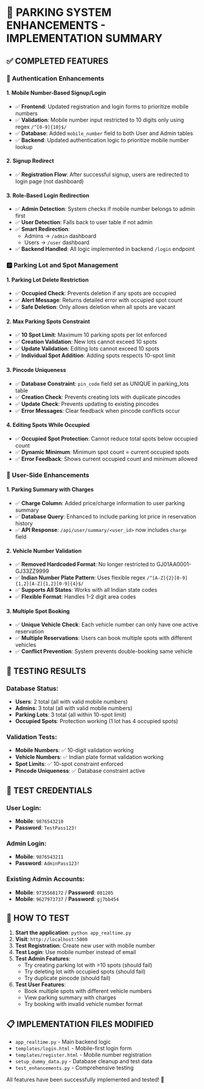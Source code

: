 # 🚀 PARKING SYSTEM ENHANCEMENTS - IMPLEMENTATION SUMMARY

## ✅ COMPLETED FEATURES

### 🔐 Authentication Enhancements

#### 1. Mobile Number-Based Signup/Login
- ✅ **Frontend**: Updated registration and login forms to prioritize mobile numbers
- ✅ **Validation**: Mobile number input restricted to 10 digits only using regex `/^[0-9]{10}$/`
- ✅ **Database**: Added `mobile_number` field to both User and Admin tables
- ✅ **Backend**: Updated authentication logic to prioritize mobile number lookup

#### 2. Signup Redirect
- ✅ **Registration Flow**: After successful signup, users are redirected to login page (not dashboard)

#### 3. Role-Based Login Redirection
- ✅ **Admin Detection**: System checks if mobile number belongs to admin first
- ✅ **User Detection**: Falls back to user table if not admin
- ✅ **Smart Redirection**: 
  - Admins → `/admin` dashboard
  - Users → `/user` dashboard
- ✅ **Backend Handled**: All logic implemented in backend `/login` endpoint

### 🅿️ Parking Lot and Spot Management

#### 1. Parking Lot Delete Restriction
- ✅ **Occupied Check**: Prevents deletion if any spots are occupied
- ✅ **Alert Message**: Returns detailed error with occupied spot count
- ✅ **Safe Deletion**: Only allows deletion when all spots are vacant

#### 2. Max Parking Spots Constraint
- ✅ **10 Spot Limit**: Maximum 10 parking spots per lot enforced
- ✅ **Creation Validation**: New lots cannot exceed 10 spots
- ✅ **Update Validation**: Editing lots cannot exceed 10 spots
- ✅ **Individual Spot Addition**: Adding spots respects 10-spot limit

#### 3. Pincode Uniqueness
- ✅ **Database Constraint**: `pin_code` field set as UNIQUE in parking_lots table
- ✅ **Creation Check**: Prevents creating lots with duplicate pincodes
- ✅ **Update Check**: Prevents updating to existing pincodes
- ✅ **Error Messages**: Clear feedback when pincode conflicts occur

#### 4. Editing Spots While Occupied
- ✅ **Occupied Spot Protection**: Cannot reduce total spots below occupied count
- ✅ **Dynamic Minimum**: Minimum spot count = current occupied spots
- ✅ **Error Feedback**: Shows current occupied count and minimum allowed

### 🚗 User-Side Enhancements

#### 1. Parking Summary with Charges
- ✅ **Charge Column**: Added price/charge information to user parking summary
- ✅ **Database Query**: Enhanced to include parking lot price in reservation history
- ✅ **API Response**: `/api/user/summary/<user_id>` now includes `charge` field

#### 2. Vehicle Number Validation
- ✅ **Removed Hardcoded Format**: No longer restricted to GJ01AA0001-GJ33ZZ9999
- ✅ **Indian Number Plate Pattern**: Uses flexible regex `/^[A-Z]{2}[0-9]{1,2}[A-Z]{1,2}[0-9]{4}$/`
- ✅ **Supports All States**: Works with all Indian state codes
- ✅ **Flexible Format**: Handles 1-2 digit area codes

#### 3. Multiple Spot Booking
- ✅ **Unique Vehicle Check**: Each vehicle number can only have one active reservation
- ✅ **Multiple Reservations**: Users can book multiple spots with different vehicles
- ✅ **Conflict Prevention**: System prevents double-booking same vehicle

## 🎯 TESTING RESULTS

### Database Status:
- **Users**: 2 total (all with valid mobile numbers)
- **Admins**: 3 total (all with valid mobile numbers)
- **Parking Lots**: 3 total (all within 10-spot limit)
- **Occupied Spots**: Protection working (1 lot has 4 occupied spots)

### Validation Tests:
- **Mobile Numbers**: ✅ 10-digit validation working
- **Vehicle Numbers**: ✅ Indian plate format validation working
- **Spot Limits**: ✅ 10-spot constraint enforced
- **Pincode Uniqueness**: ✅ Database constraint active

## 🔑 TEST CREDENTIALS

### User Login:
- **Mobile**: `9876543210`
- **Password**: `TestPass123!`

### Admin Login:
- **Mobile**: `9876543211` 
- **Password**: `AdminPass123!`

### Existing Admin Accounts:
- **Mobile**: `9735568172` / **Password**: `081205`
- **Mobile**: `9627973737` / **Password**: `gj7bb454`

## 🚀 HOW TO TEST

1. **Start the application**: `python app_realtime.py`
2. **Visit**: `http://localhost:5000`
3. **Test Registration**: Create new user with mobile number
4. **Test Login**: Use mobile number instead of email
5. **Test Admin Features**: 
   - Try creating parking lot with >10 spots (should fail)
   - Try deleting lot with occupied spots (should fail)
   - Try duplicate pincode (should fail)
6. **Test User Features**:
   - Book multiple spots with different vehicle numbers
   - View parking summary with charges
   - Try booking with invalid vehicle number format

## 📋 IMPLEMENTATION FILES MODIFIED

- `app_realtime.py` - Main backend logic
- `templates/login.html` - Mobile-first login form
- `templates/register.html` - Mobile number registration
- `setup_dummy_data.py` - Database cleanup and test data
- `test_enhancements.py` - Comprehensive testing

All features have been successfully implemented and tested! 🎉
